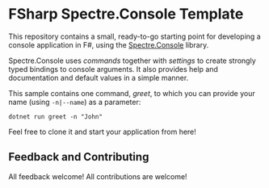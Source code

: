 # FSharp Spectre.Console Template

This repository contains a small, ready-to-go starting point for developing a console application in F#, using the [Spectre.Console](https://github.com/spectreconsole/spectre.console) library.

Spectre.Console uses _commands_ together with _settings_ to create strongly typed bindings to console arguments. It also provides help and documentation and default values in a simple manner.

This sample contains one command, _greet_, to which you can provide your name (using `-n|--name`) as a parameter:

```PS
dotnet run greet -n "John"
````

Feel free to clone it and start your application from here!

## Feedback and Contributing
All feedback welcome!
All contributions are welcome!
